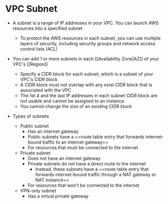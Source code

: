 # VPC Subnet
- A subnet is a range of IP addresses in your VPC. You can launch AWS resources into a specified subnet
	- To protect the AWS resources in each subnet, you can use multiple layers of security, including security groups and network access control lists (ACL)

- You can add 1 or more subnets in each [[Availability Zone|AZ]] of your VPC's [[Region]]
	- Specify a CIDR block for each subnet, which is a subset of your VPC's CIDR block
	- A CIDR block must not overlap with any exist CIDR block that is associated with the VPC
	- The 1st 4 and the last IP addresses in each subnet CIDR block are not usable and cannot be assigned to an instance
	- You cannot change the size of an existing CIDR block

- Types of subnets
	- Public subnet
		- Has an internet gateway
		- Public subnets have a ==route table entry that forwards internet-bound traffic to an internet gateway==
		- For resources that must be connected to the internet
	- Private subnet
		- Does not have an internet gateway
		- Private subnets do not have a direct route to the internet
			- Instead, these subnets have a ==route table entry that forwards internet-bound traffic through a NAT gateway or NAT instance==
		- For resources that won't be connected to the internet
	- VPN-only subnet
		- Has a virtual private gateway